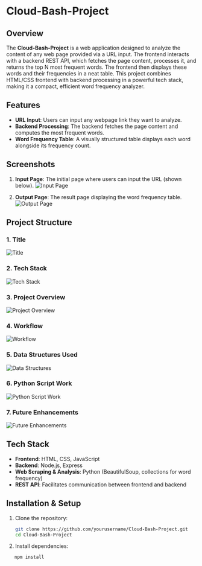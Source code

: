 # Cloud-Bash-Project

## Overview

The **Cloud-Bash-Project** is a web application designed to analyze the content of any web page provided via a URL input. The frontend interacts with a backend REST API, which fetches the page content, processes it, and returns the top N most frequent words. The frontend then displays these words and their frequencies in a neat table. This project combines HTML/CSS frontend with backend processing in a powerful tech stack, making it a compact, efficient word frequency analyzer.

## Features

- **URL Input**: Users can input any webpage link they want to analyze.
- **Backend Processing**: The backend fetches the page content and computes the most frequent words.
- **Word Frequency Table**: A visually structured table displays each word alongside its frequency count.
  
## Screenshots

1. **Input Page**: The initial page where users can input the URL (shown below).
   ![Input Page](./Docs/input.png)

2. **Output Page**: The result page displaying the word frequency table.
   ![Output Page](./Docs/output.png)

## Project Structure

### 1. Title
   ![Title](./Docs/1_Extractor.png)

### 2. Tech Stack
   ![Tech Stack](./Docs/2_Extractor.png)

### 3. Project Overview
   ![Project Overview](./Docs/3_Extractor.png)

### 4. Workflow
   ![Workflow](./Docs/4_Extractor.png)

### 5. Data Structures Used
   ![Data Structures](./Docs/5_Extractor.png)

### 6. Python Script Work
   ![Python Script Work](./Docs/6_Extractor.png)

### 7. Future Enhancements
   ![Future Enhancements](./Docs/7_Extractor.png)

## Tech Stack

- **Frontend**: HTML, CSS, JavaScript
- **Backend**: Node.js, Express
- **Web Scraping & Analysis**: Python (BeautifulSoup, collections for word frequency)
- **REST API**: Facilitates communication between frontend and backend

## Installation & Setup

1. Clone the repository:
   ```bash
   git clone https://github.com/yourusername/Cloud-Bash-Project.git
   cd Cloud-Bash-Project
2. Install dependencies:
  ```bash
     npm install
